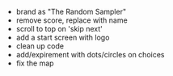 - brand as "The Random Sampler"
- remove score, replace with name
- scroll to top on 'skip next'
- add a start screen with logo
- clean up code
- add/expirement with dots/circles on choices
- fix the map

